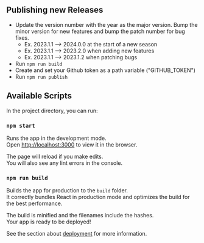## Publishing new Releases
- Update the version number with the year as the major version. Bump the minor version for new features and bump the patch number for bug fixes.
  - Ex. 2023.1.1 --> 2024.0.0 at the start of a new season
  - Ex. 2023.1.1 --> 2023.2.0 when adding new features
  - Ex. 2023.1.1 --> 2023.1.2 when patching bugs
- Run `npm run build`
- Create and set your Github token as a path variable ("GITHUB_TOKEN")
- Run `npm run publish`

## Available Scripts

In the project directory, you can run:

### `npm start`

Runs the app in the development mode.\
Open [http://localhost:3000](http://localhost:3000) to view it in the browser.

The page will reload if you make edits.\
You will also see any lint errors in the console.

### `npm run build`

Builds the app for production to the `build` folder.\
It correctly bundles React in production mode and optimizes the build for the best performance.

The build is minified and the filenames include the hashes.\
Your app is ready to be deployed!

See the section about [deployment](https://facebook.github.io/create-react-app/docs/deployment) for more information.
